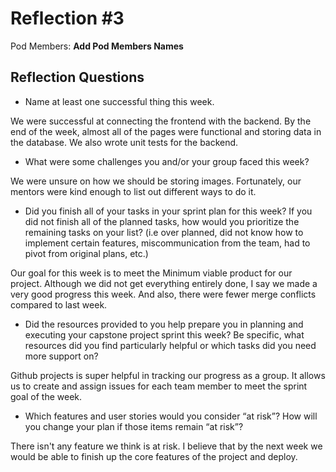 # Reflection #3

Pod Members: **Add Pod Members Names**

## Reflection Questions

* Name at least one successful thing this week.

We were successful at connecting the frontend with the backend. By the end of the week, almost all of the pages were functional and storing data in the database. We also wrote unit tests for the backend. 

* What were some challenges you and/or your group faced this week?

We were unsure on how we should be storing images. Fortunately, our mentors were kind enough to list out different ways to do it.

* Did you finish all of your tasks in your sprint plan for this week? If you did not finish all of the planned tasks, how would you prioritize the remaining tasks on your list?  (i.e over planned, did not know how to implement certain features, miscommunication from the team, had to pivot from original plans, etc.)

Our goal for this week is to meet the Minimum viable product for our project. Although we did not get everything entirely done, I say we made a very good progress this week. And also, there were fewer merge conflicts compared to last week.

* Did the resources provided to you help prepare you in planning and executing your capstone project sprint this week? Be specific, what resources did you find particularly helpful or which tasks did you need more support on?

Github projects is super helpful in tracking our progress as a group. It allows us to create and assign issues for each team member to meet the sprint goal of the week.

* Which features and user stories would you consider “at risk”? How will you change your plan if those items remain “at risk”?

There isn't any feature we think is at risk. I believe that by the next week we would be able to finish up the core features of the project and deploy. 

